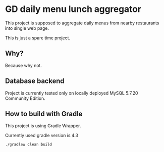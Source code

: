 # GD daily menu lunch aggregator

This project is supposed to aggregate daily menus from nearby restaurants into single web page.

This is just a spare time project.

## Why?

Because why not.

## Database backend

Project is currently tested only on locally deployed MySQL 5.7.20 Community Edition.

## How to build with Gradle

This project is using Gradle Wrapper.

Currently used gradle version is 4.3

```
./gradlew clean build
```